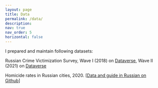 ```yaml
---
layout: page
title: Data
permalink: /data/
description: 
nav: true
nav_order: 5
horizontal: false
---
```


I prepared and maintain following datasets:

Russian Crime Victimization Survey, Wave I (2018) on [Dataverse](https://doi.org/10.7910/DVN/C2OTH9), Wave II (2021) on [Dataverse](https://doi.org/10.7910/DVN/SGRQTI)

Homicide rates in Russian cities, 2020. [[Data and guide in Russian on Github](https://github.com/irlcode/russian_cities_homicide_data)]